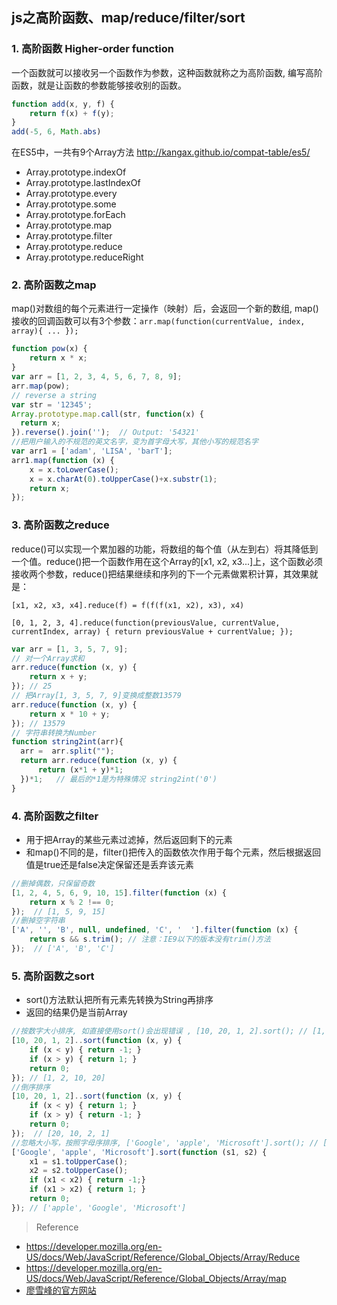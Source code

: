## js之高阶函数、map/reduce/filter/sort

### 1. 高阶函数 Higher-order function

一个函数就可以接收另一个函数作为参数，这种函数就称之为高阶函数, 编写高阶函数，就是让函数的参数能够接收别的函数。

```javascript
function add(x, y, f) {
    return f(x) + f(y);
}
add(-5, 6, Math.abs)
```

在ES5中，一共有9个Array方法 http://kangax.github.io/compat-table/es5/

- Array.prototype.indexOf
- Array.prototype.lastIndexOf
- Array.prototype.every
- Array.prototype.some
- Array.prototype.forEach
- Array.prototype.map
- Array.prototype.filter
- Array.prototype.reduce
- Array.prototype.reduceRight

### 2. 高阶函数之map

map()对数组的每个元素进行一定操作（映射）后，会返回一个新的数组, map()接收的回调函数可以有3个参数：`arr.map(function(currentValue, index, array){ ... });`

```javascript
function pow(x) {
    return x * x;
}
var arr = [1, 2, 3, 4, 5, 6, 7, 8, 9];
arr.map(pow);
// reverse a string
var str = '12345';
Array.prototype.map.call(str, function(x) {
  return x;
}).reverse().join('');  // Output: '54321'
//把用户输入的不规范的英文名字，变为首字母大写，其他小写的规范名字
var arr1 = ['adam', 'LISA', 'barT'];
arr1.map(function (x) {
    x = x.toLowerCase();
    x = x.charAt(0).toUpperCase()+x.substr(1);
    return x;
});
```

### 3. 高阶函数之reduce

reduce()可以实现一个累加器的功能，将数组的每个值（从左到右）将其降低到一个值。reduce()把一个函数作用在这个Array的[x1, x2, x3...]上，这个函数必须接收两个参数，reduce()把结果继续和序列的下一个元素做累积计算，其效果就是：

`[x1, x2, x3, x4].reduce(f) = f(f(f(x1, x2), x3), x4)`

`[0, 1, 2, 3, 4].reduce(function(previousValue, currentValue, currentIndex, array) {
  return previousValue + currentValue;
});`

```javascript
var arr = [1, 3, 5, 7, 9];
// 对一个Array求和
arr.reduce(function (x, y) {
    return x + y;
}); // 25
// 把Array[1, 3, 5, 7, 9]变换成整数13579
arr.reduce(function (x, y) {
    return x * 10 + y;
}); // 13579
// 字符串转换为Number
function string2int(arr){ 
  arr =  arr.split("");
  return arr.reduce(function (x, y) {
      return (x*1 + y)*1;
  })*1;   // 最后的*1是为特殊情况 string2int('0')
}
```

### 4. 高阶函数之filter

- 用于把Array的某些元素过滤掉，然后返回剩下的元素
- 和map()不同的是，filter()把传入的函数依次作用于每个元素，然后根据返回值是true还是false决定保留还是丢弃该元素

```JavaScript
//删掉偶数，只保留奇数
[1, 2, 4, 5, 6, 9, 10, 15].filter(function (x) {
    return x % 2 !== 0;
});  // [1, 5, 9, 15]
//删掉空字符串
['A', '', 'B', null, undefined, 'C', '  '].filter(function (x) {
    return s && s.trim(); // 注意：IE9以下的版本没有trim()方法
});  // ['A', 'B', 'C']
```

### 5. 高阶函数之sort

- sort()方法默认把所有元素先转换为String再排序
- 返回的结果仍是当前Array

```JavaScript
//按数字大小排序, 如直接使用sort()会出现错误 , [10, 20, 1, 2].sort(); // [1, 10, 2, 20]
[10, 20, 1, 2]..sort(function (x, y) {
    if (x < y) { return -1; }
    if (x > y) { return 1; }
    return 0;
}); // [1, 2, 10, 20]
//倒序排序
[10, 20, 1, 2]..sort(function (x, y) {
    if (x < y) { return 1; }
    if (x > y) { return -1; }
    return 0;
});  // [20, 10, 2, 1]
//忽略大小写，按照字母序排序, ['Google', 'apple', 'Microsoft'].sort(); // ['Google', 'Microsoft", 'apple']
['Google', 'apple', 'Microsoft'].sort(function (s1, s2) {
    x1 = s1.toUpperCase();
    x2 = s2.toUpperCase();
    if (x1 < x2) { return -1;}
    if (x1 > x2) { return 1; }
    return 0;
}); // ['apple', 'Google', 'Microsoft']
```

> Reference

- https://developer.mozilla.org/en-US/docs/Web/JavaScript/Reference/Global_Objects/Array/Reduce
- https://developer.mozilla.org/en-US/docs/Web/JavaScript/Reference/Global_Objects/Array/map
- [廖雪峰的官方网站](http://www.liaoxuefeng.com/wiki/001434446689867b27157e896e74d51a89c25cc8b43bdb3000/001434499355829ead974e550644e2ebd9fd8bb1b0dd721000)

